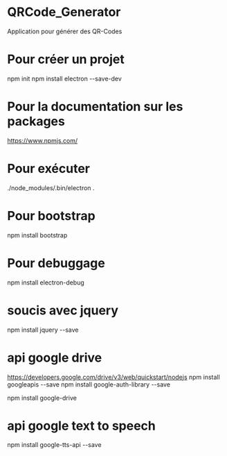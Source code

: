 # QRCode_Generator
Application pour générer des QR-Codes

# Pour créer un projet
npm init
npm install electron --save-dev

# Pour la documentation sur les packages
https://www.npmjs.com/

# Pour exécuter
./node_modules/.bin/electron .

# Pour bootstrap
npm install bootstrap

# Pour debuggage
npm install electron-debug

# soucis avec jquery
npm install jquery --save

# api google drive
https://developers.google.com/drive/v3/web/quickstart/nodejs
npm install googleapis --save
npm install google-auth-library --save

npm install google-drive

# api google text to speech
npm install google-tts-api --save
